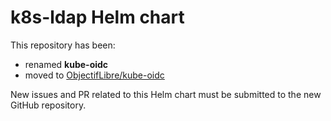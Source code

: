 # k8s-ldap Helm chart

This repository has been:
* renamed **kube-oidc**
* moved to [ObjectifLibre/kube-oidc](https://github.com/ObjectifLibre/kube-oidc)

New issues and PR related to this Helm chart must be submitted to the new GitHub repository.
